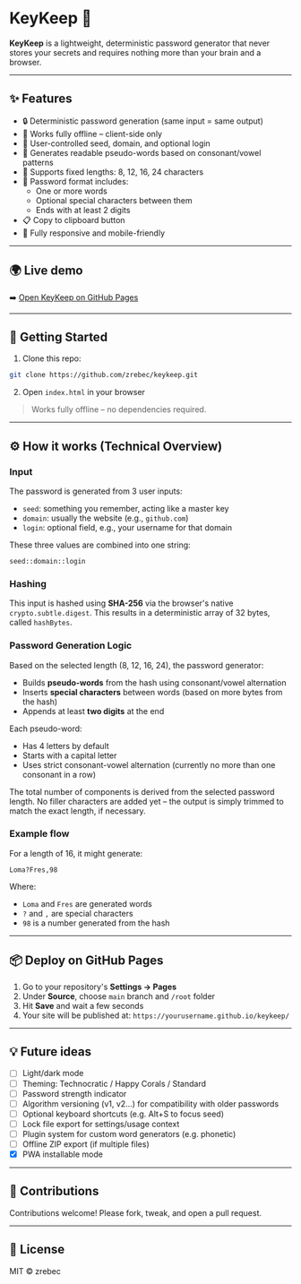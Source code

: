 # KeyKeep 🔐

**KeyKeep** is a lightweight, deterministic password generator that never stores your secrets and requires nothing more than your brain and a browser.

---

## ✨ Features

- 🔒 Deterministic password generation (same input = same output)
- 🧠 Works fully offline – client-side only
- 🧩 User-controlled seed, domain, and optional login
- 🧠 Generates readable pseudo-words based on consonant/vowel patterns
- 📏 Supports fixed lengths: 8, 12, 16, 24 characters
- 🔐 Password format includes:
  - One or more words
  - Optional special characters between them
  - Ends with at least 2 digits
- 📋 Copy to clipboard button
- 📱 Fully responsive and mobile-friendly

---

## 🌍 Live demo

➡️ [Open KeyKeep on GitHub Pages](https://zrebec.github.io/keykeep/)

---

## 🚀 Getting Started

1. Clone this repo:

```bash
git clone https://github.com/zrebec/keykeep.git
```

2. Open `index.html` in your browser

> Works fully offline – no dependencies required.

---

## ⚙️ How it works (Technical Overview)

### Input

The password is generated from 3 user inputs:

- `seed`: something you remember, acting like a master key
- `domain`: usually the website (e.g., `github.com`)
- `login`: optional field, e.g., your username for that domain

These three values are combined into one string:

```
seed::domain::login
```

### Hashing

This input is hashed using **SHA-256** via the browser's native `crypto.subtle.digest`. This results in a deterministic array of 32 bytes, called `hashBytes`.

### Password Generation Logic

Based on the selected length (8, 12, 16, 24), the password generator:

- Builds **pseudo-words** from the hash using consonant/vowel alternation
- Inserts **special characters** between words (based on more bytes from the hash)
- Appends at least **two digits** at the end

Each pseudo-word:

- Has 4 letters by default
- Starts with a capital letter
- Uses strict consonant-vowel alternation (currently no more than one consonant in a row)

The total number of components is derived from the selected password length. No filler characters are added yet – the output is simply trimmed to match the exact length, if necessary.

### Example flow

For a length of 16, it might generate:

```
Loma?Fres,98
```

Where:

- `Loma` and `Fres` are generated words
- `?` and `,` are special characters
- `98` is a number generated from the hash

---

## 📦 Deploy on GitHub Pages

1. Go to your repository's **Settings → Pages**
2. Under **Source**, choose `main` branch and `/root` folder
3. Hit **Save** and wait a few seconds
4. Your site will be published at:
   `https://yourusername.github.io/keykeep/`

---

## 💡 Future ideas

- [ ] Light/dark mode
- [ ] Theming: Technocratic / Happy Corals / Standard
- [ ] Password strength indicator
- [ ] Algorithm versioning (v1, v2...) for compatibility with older passwords
- [ ] Optional keyboard shortcuts (e.g. Alt+S to focus seed)
- [ ] Lock file export for settings/usage context
- [ ] Plugin system for custom word generators (e.g. phonetic)
- [ ] Offline ZIP export (if multiple files)
- [x] PWA installable mode

---

## 🤝 Contributions

Contributions welcome! Please fork, tweak, and open a pull request.

---

## 📜 License

MIT © zrebec
